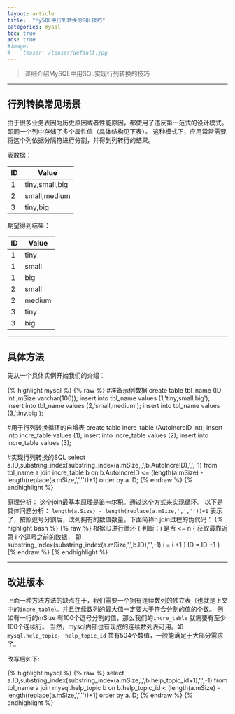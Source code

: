 ```yaml
---
layout: article
title:  "MySQL中行列转换的SQL技巧"
categories: mysql
toc: true
ads: true
#image:
#    teaser: /teaser/default.jpg
---
```



> 详细介绍MySQL中用SQL实现行列转换的技巧


---


## 行列转换常见场景

由于很多业务表因为历史原因或者性能原因，都使用了违反第一范式的设计模式。即同一个列中存储了多个属性值（具体结构见下表）。 这种模式下，应用常常需要将这个列依据分隔符进行分割，并得到列转行的结果。

表数据：

ID|Value
|-|-|
1|tiny,small,big
2|small,medium
3|tiny,big

期望得到结果：

ID|Value
|-|-|
1|tiny
1|small
1|big
2|small
2|medium
3|tiny
3|big


---


## 具体方法

先从一个具体实例开始我们的介绍：

{% highlight mysql %}
{% raw %}
#准备示例数据
create table tbl_name (ID int ,mSize varchar(100));
insert into tbl_name values (1,'tiny,small,big');
insert into tbl_name values (2,'small,medium');
insert into tbl_name values (3,'tiny,big');

#用于行列转换循环的自增表
create table incre_table (AutoIncreID int);
insert into incre_table values (1);
insert into incre_table values (2);
insert into incre_table values (3);
 

#实现行列转换的SQL
select a.ID,substring_index(substring_index(a.mSize,',',b.AutoIncreID),',',-1) 
from 
tbl_name a
join
incre_table b
on b.AutoIncreID <= (length(a.mSize) - length(replace(a.mSize,',',''))+1)
order by a.ID;
{% endraw %}
{% endhighlight %}


原理分析：
这个join最基本原理是笛卡尔积。通过这个方式来实现循环。
以下是具体问题分析：
`length(a.Size) - length(replace(a.mSize,',',''))+1`  表示了，按照逗号分割后，改列拥有的数值数量，下面简称n
join过程的伪代码：
{% highlight bash %}
{% raw %}
根据ID进行循环
{
    判断：i 是否 <= n
    {
        获取最靠近第 i 个逗号之前的数据， 即 substring_index(substring_index(a.mSize,',',b.ID),',',-1)
        i = i +1 
    }
    ID = ID +1 
}
{% endraw %}
{% endhighlight %}


---


## 改进版本

上面一种方法方法的缺点在于，我们需要一个拥有连续数列的独立表（也就是上文中的`incre_table`)。并且连续数列的最大值一定要大于符合分割的值的个数。 例如有一行的mSize 有100个逗号分割的值，那么我们的`incre_table` 就需要有至少100个连续行。 当然，mysql内部也有现成的连续数列表可用。如`mysql.help_topic`， `help_topic_id` 共有504个数值，一般能满足于大部分需求了。

改写后如下:

{% highlight mysql %}
{% raw %}
select a.ID,substring_index(substring_index(a.mSize,',',b.help_topic_id+1),',',-1) 
from 
tbl_name a
join
mysql.help_topic b
on b.help_topic_id < (length(a.mSize) - length(replace(a.mSize,',',''))+1)
order by a.ID;
{% endraw %}
{% endhighlight %}



 

 

 

 
